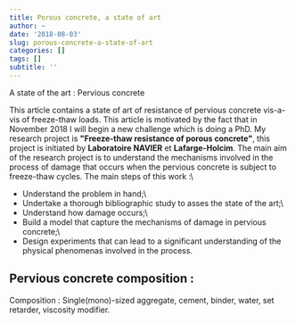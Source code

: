 ```yaml
---
title: Porous concrete, a state of art
author: ~
date: '2018-08-03'
slug: porous-concrete-a-state-of-art
categories: []
tags: []
subtitle: ''
---
```


A state of the art : Pervious concrete

<!--more-->

This article contains a state of art of resistance of pervious concrete vis-a-vis of freeze-thaw loads. This article is motivated by the fact that in November 2018 I will begin a new challenge which is doing a PhD. My research project is **"Freeze-thaw resistance of porous concrete"**, this project is initiated by **Laboratoire NAVIER** et **Lafarge-Holcim**. The main aim of the research project is to understand the mechanisms involved in the process of damage that occurs when the pervious concrete is subject to freeze-thaw cycles. The main steps of this work :\

- Understand the problem in hand;\\
- Undertake a thorough bibliographic study to asses the state of the art;\\
- Understand how damage occurs;\\
- Build a model that capture the mechanisms of damage in pervious concrete;\\
- Design experiments that can lead to a significant understanding of the physical phenomenas involved in the process.

## Pervious concrete composition :
Composition : Single(mono)-sized aggregate, cement, binder, water, set retarder, viscosity modifier.
